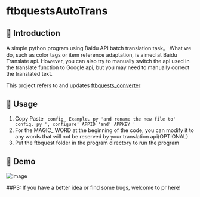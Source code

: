 # ftbquestsAutoTrans

## 📣 Introduction
A simple python program using Baidu API batch translation task。
What we do, such as color tags or item reference adaptation, is aimed at Baidu Translate api. 
However, you can also try to manually switch the api used in the translate function to Google api, but you may need to manually correct the translated text.

This project refers to and updates [ftbquests_converter](https://github.com/djacu/ftbquests_converter)

## 🔰 Usage

1. Copy Paste ` config_ Example. py 'and rename the new file to' config. py ', configure' APPID 'and' APPKEY '`
2. For the MAGIC_ WORD at the beginning of the code, you can modify it to any words that will not be reserved by your translation api(OPTIONAL)
3. Put the ftbquest folder in the program directory to run the program


## 🔖 Demo
![image](https://img2023.cnblogs.com/blog/2192803/202301/2192803-20230107125912964-39430206.png)

##PS:
If you have a better idea or find some bugs, welcome to pr here!
